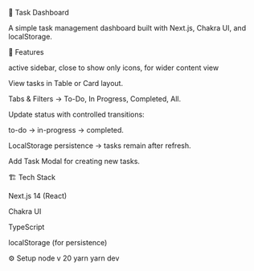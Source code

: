 📝 Task Dashboard

A simple task management dashboard built with Next.js, Chakra UI, and localStorage.

🚀 Features

active sidebar, close to show only icons, for wider content view  

View tasks in Table or Card layout.

Tabs & Filters → To-Do, In Progress, Completed, All.

Update status with controlled transitions:

to-do → in-progress → completed.

LocalStorage persistence → tasks remain after refresh.

Add Task Modal for creating new tasks.

🏗 Tech Stack

Next.js 14 (React)

Chakra UI

TypeScript

localStorage (for persistence)

⚙️ Setup
node v 20
yarn
yarn dev